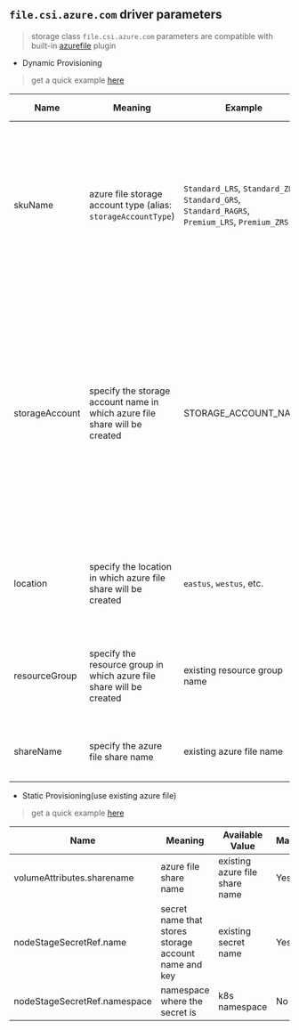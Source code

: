## `file.csi.azure.com` driver parameters
 > storage class `file.csi.azure.com` parameters are compatible with built-in [azurefile](https://kubernetes.io/docs/concepts/storage/volumes/#azurefile) plugin

 - Dynamic Provisioning
  > get a quick example [here](../deploy/example/storageclass-azurefile-csi.yaml)

Name | Meaning | Example | Mandatory | Default value 
--- | --- | --- | --- | ---
skuName | azure file storage account type (alias: `storageAccountType`) | `Standard_LRS`, `Standard_ZRS`, `Standard_GRS`, `Standard_RAGRS`, `Premium_LRS`, `Premium_ZRS` | No | `Standard_LRS` <br><br> Note:  <br> 1. minimum file share size of Premium account type is `100GB`<br> 2.[`ZRS` account type](https://docs.microsoft.com/en-us/azure/storage/common/storage-redundancy#zone-redundant-storage) is supported in limited regions)
storageAccount | specify the storage account name in which azure file share will be created | STORAGE_ACCOUNT_NAME | No | if empty, driver will find a suitable storage account that matches `skuName` in the same resource group; if a storage account name is provided, it means that storage account must exist otherwise there would be error
location | specify the location in which azure file share will be created | `eastus`, `westus`, etc. | No | if empty, driver will use the same location name as current k8s cluster
resourceGroup | specify the resource group in which azure file share will be created | existing resource group name | No | if empty, driver will use the same resource group name as current k8s cluster
shareName | specify the azure file share name | existing azure file name | No | if empty, driver will generate an azure file share name

 - Static Provisioning(use existing azure file)
  > get a quick example [here](../deploy/example/pv-azurefile-csi.yaml)

Name | Meaning | Available Value | Mandatory | Default value
--- | --- | --- | --- | ---
volumeAttributes.sharename | azure file share name | existing azure file share name | Yes |
nodeStageSecretRef.name | secret name that stores storage account name and key | existing secret name |  Yes  |
nodeStageSecretRef.namespace | namespace where the secret is | k8s namespace  |  No  | `default`
